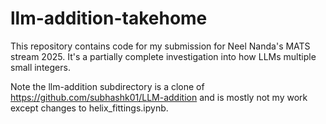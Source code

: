 # llm-addition-takehome

This repository contains code for my submission for Neel Nanda's MATS stream 2025. It's a partially complete investigation into how LLMs multiple small integers. 

Note the llm-addition subdirectory is a clone of https://github.com/subhashk01/LLM-addition and is mostly not my work except changes to helix_fittings.ipynb.
